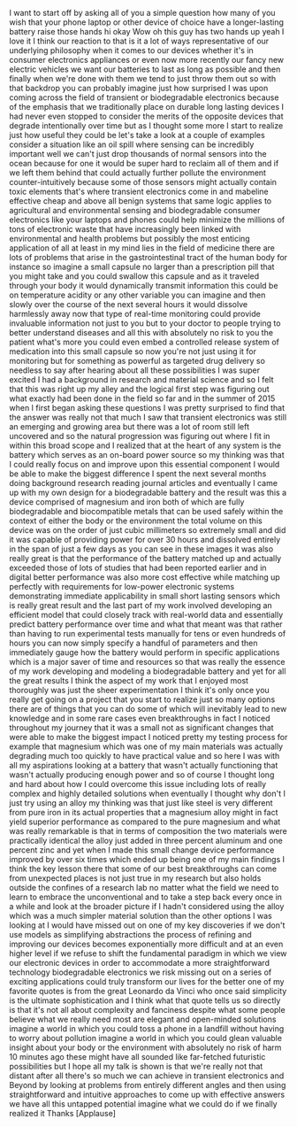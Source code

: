 
I want to start off by asking all of you
a simple question how many of you wish
that your phone laptop or other device
of choice have a longer-lasting battery
raise those hands hi okay Wow oh this
guy has two hands up yeah I love it
I think our reaction to that is it a lot
of ways representative of our underlying
philosophy when it comes to our devices
whether it&#39;s in consumer electronics
appliances or even now more recently our
fancy new electric vehicles we want our
batteries to last as long as possible
and then finally when we&#39;re done with
them we tend to just throw them out so
with that backdrop you can probably
imagine just how surprised I was upon
coming across the field of transient or
biodegradable electronics because of the
emphasis that we traditionally place on
durable long lasting devices I had never
even stopped to consider the merits of
the opposite devices that degrade
intentionally over time but as I thought
some more I start to realize just how
useful they could be let&#39;s take a look
at a couple of examples consider a
situation like an oil spill where
sensing can be incredibly important well
we can&#39;t just drop thousands of normal
sensors into the ocean because for one
it would be super hard to reclaim all of
them and if we left them behind that
could actually further pollute the
environment
counter-intuitively because some of
those sensors might actually contain
toxic elements that&#39;s where transient
electronics come in and mabeline
effective cheap and above all benign
systems that same logic applies to
agricultural and environmental sensing
and biodegradable consumer electronics
like your laptops and phones could help
minimize the millions of tons of
electronic waste that have increasingly
been linked with environmental and
health problems
but possibly the most enticing
application of all at least in my mind
lies in the field of medicine there are
lots of problems that arise in the
gastrointestinal tract of the human body
for instance so imagine a small capsule
no larger than a prescription pill that
you might take and you could swallow
this capsule and as it traveled through
your body it would dynamically transmit
information this could be on temperature
acidity or any other variable you can
imagine and then slowly over the course
of the next several hours it would
dissolve harmlessly away now that type
of real-time monitoring could provide
invaluable information not just to you
but to your doctor to people trying to
better understand diseases and all this
with absolutely no risk to you the
patient
what&#39;s more you could even embed a
controlled release system of medication
into this small capsule so now you&#39;re
not just using it for monitoring but for
something as powerful as targeted drug
delivery so needless to say after
hearing about all these possibilities I
was super excited I had a background in
research and material science and so I
felt that this was right up my alley
and the logical first step was figuring
out what exactly had been done in the
field so far and in the summer of 2015
when I first began asking these
questions I was pretty surprised to find
that the answer was really not that much
I saw that transient electronics was
still an emerging and growing area but
there was a lot of room still left
uncovered and so the natural progression
was figuring out where I fit in within
this broad scope and I realized that at
the heart of any system is the battery
which serves as an on-board power source
so my thinking was that I could really
focus on and improve upon this essential
component I would be able to make the
biggest difference I spent the next
several months doing background research
reading journal articles and eventually
I
came up with my own design for a
biodegradable battery and the result was
this a device comprised of magnesium and
iron both of which are fully
biodegradable and biocompatible metals
that can be used safely within the
context of either the body or the
environment the total volume on this
device was on the order of just cubic
millimeters so extremely small and did
it was capable of providing power for
over 30 hours and dissolved entirely in
the span of just a few days as you can
see in these images it was also really
great is that the performance of the
battery matched up and actually exceeded
those of lots of studies that had been
reported earlier and in digital better
performance was also more cost effective
while matching up perfectly with
requirements for low-power electronic
systems demonstrating immediate
applicability in small short lasting
sensors which is really great result and
the last part of my work involved
developing an efficient model that could
closely track with real-world data and
essentially predict battery performance
over time and what that meant was that
rather than having to run experimental
tests manually for tens or even hundreds
of hours you can now simply specify a
handful of parameters and then
immediately gauge how the battery would
perform in specific applications which
is a major saver of time and resources
so that was really the essence of my
work developing and modeling a
biodegradable battery and yet for all
the great results I think the aspect of
my work that I enjoyed most thoroughly
was just the sheer experimentation I
think it&#39;s only once you really get
going on a project that you start to
realize just so many options there are
of things that you can do some of which
will inevitably lead to new knowledge
and in some rare cases even
breakthroughs in fact I noticed
throughout my journey that it was a
small not as significant changes that
were able to make the biggest impact I
noticed pretty
my testing process for example that
magnesium which was one of my main
materials was actually degrading much
too quickly to have practical value and
so here I was with all my aspirations
looking at a battery that wasn&#39;t
actually functioning that wasn&#39;t
actually producing enough power and so
of course I thought long and hard about
how I could overcome this issue
including lots of really complex and
highly detailed solutions when
eventually I thought why don&#39;t I just
try using an alloy my thinking was that
just like steel is very different from
pure iron in its actual properties that
a magnesium alloy might in fact yield
superior performance as compared to the
pure magnesium and what was really
remarkable is that in terms of
composition the two materials were
practically identical
the alloy just added in three percent
aluminum and one percent zinc and yet
when I made this small change device
performance improved by over six times
which ended up being one of my main
findings
I think the key lesson there that some
of our best breakthroughs can come from
unexpected places is not just true in my
research but also holds outside the
confines of a research lab no matter
what the field we need to learn to
embrace the unconventional and to take a
step back every once in a while and look
at the broader picture if I hadn&#39;t
considered using the alloy which was a
much simpler material solution than the
other options I was looking at I would
have missed out on one of my key
discoveries if we don&#39;t use models as
simplifying abstractions the process of
refining and improving our devices
becomes exponentially more difficult and
at an even higher level if we refuse to
shift the fundamental paradigm in which
we view our electronic devices in order
to accommodate a more straightforward
technology biodegradable electronics we
risk missing out on a series of exciting
applications
could truly transform our lives for the
better one of my favorite quotes is from
the great Leonardo da Vinci who once
said simplicity is the ultimate
sophistication and I think what that
quote tells us so directly is that it&#39;s
not all about complexity and fanciness
despite what some people believe what we
really need most are elegant and
open-minded solutions imagine a world in
which you could toss a phone in a
landfill without having to worry about
pollution imagine a world in which you
could glean valuable insight about your
body or the environment with absolutely
no risk of harm 10 minutes ago
these might have all sounded like
far-fetched futuristic possibilities but
I hope all my talk is shown is that
we&#39;re really not that distant after all
there&#39;s so much we can achieve in
transient electronics and Beyond by
looking at problems from entirely
different angles and then using
straightforward and intuitive approaches
to come up with effective answers we
have all this untapped potential imagine
what we could do if we finally realized
it Thanks
[Applause]
